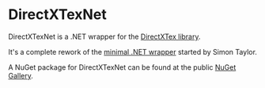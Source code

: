 # DirectXTexNet

DirectXTexNet is a .NET wrapper for the [DirectXTex library](https://github.com/Microsoft/DirectXTex/).

It's a complete rework of the [minimal .NET wrapper](https://github.com/simontaylor81/DirectXTex.net/) started by Simon Taylor.

A NuGet package for DirectXTexNet can be found at the public [NuGet Gallery](https://www.nuget.org/packages/DirectXTex/).